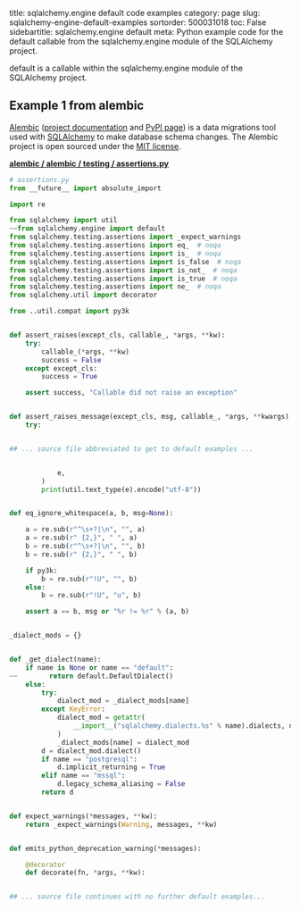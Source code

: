 title: sqlalchemy.engine default code examples
category: page
slug: sqlalchemy-engine-default-examples
sortorder: 500031018
toc: False
sidebartitle: sqlalchemy.engine default
meta: Python example code for the default callable from the sqlalchemy.engine module of the SQLAlchemy project.


default is a callable within the sqlalchemy.engine module of the SQLAlchemy project.


## Example 1 from alembic
[Alembic](https://github.com/sqlalchemy/alembic)
([project documentation](https://alembic.sqlalchemy.org/) and
[PyPI page](https://pypi.org/project/alembic/))
is a data migrations tool used with [SQLAlchemy](/sqlalchemy.html) to make
database schema changes. The Alembic project is open sourced under the
[MIT license](https://github.com/sqlalchemy/alembic/blob/master/LICENSE).

[**alembic / alembic / testing / assertions.py**](https://github.com/sqlalchemy/alembic/blob/master/alembic/testing/assertions.py)

```python
# assertions.py
from __future__ import absolute_import

import re

from sqlalchemy import util
~~from sqlalchemy.engine import default
from sqlalchemy.testing.assertions import _expect_warnings
from sqlalchemy.testing.assertions import eq_  # noqa
from sqlalchemy.testing.assertions import is_  # noqa
from sqlalchemy.testing.assertions import is_false  # noqa
from sqlalchemy.testing.assertions import is_not_  # noqa
from sqlalchemy.testing.assertions import is_true  # noqa
from sqlalchemy.testing.assertions import ne_  # noqa
from sqlalchemy.util import decorator

from ..util.compat import py3k


def assert_raises(except_cls, callable_, *args, **kw):
    try:
        callable_(*args, **kw)
        success = False
    except except_cls:
        success = True

    assert success, "Callable did not raise an exception"


def assert_raises_message(except_cls, msg, callable_, *args, **kwargs):
    try:


## ... source file abbreviated to get to default examples ...


            e,
        )
        print(util.text_type(e).encode("utf-8"))


def eq_ignore_whitespace(a, b, msg=None):

    a = re.sub(r"^\s+?|\n", "", a)
    a = re.sub(r" {2,}", " ", a)
    b = re.sub(r"^\s+?|\n", "", b)
    b = re.sub(r" {2,}", " ", b)

    if py3k:
        b = re.sub(r"!U", "", b)
    else:
        b = re.sub(r"!U", "u", b)

    assert a == b, msg or "%r != %r" % (a, b)


_dialect_mods = {}


def _get_dialect(name):
    if name is None or name == "default":
~~        return default.DefaultDialect()
    else:
        try:
            dialect_mod = _dialect_mods[name]
        except KeyError:
            dialect_mod = getattr(
                __import__("sqlalchemy.dialects.%s" % name).dialects, name
            )
            _dialect_mods[name] = dialect_mod
        d = dialect_mod.dialect()
        if name == "postgresql":
            d.implicit_returning = True
        elif name == "mssql":
            d.legacy_schema_aliasing = False
        return d


def expect_warnings(*messages, **kw):
    return _expect_warnings(Warning, messages, **kw)


def emits_python_deprecation_warning(*messages):

    @decorator
    def decorate(fn, *args, **kw):


## ... source file continues with no further default examples...

```

